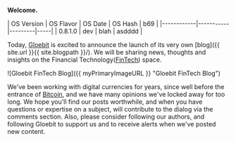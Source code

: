 ---
---

**Welcome.**

| OS Version | OS Flavor | OS Date | OS Hash | b69 |
|------------|-----------|---------|-----|
| 0.8.1.0    | dev | blah |          asdddd |

Today, [Gloebit](https://www.gloebit.com/) is excited to announce the launch of its very own [blog]({{ site.url }}{{ site.blogpath }}/).  We will be sharing news, thoughts and insights on the Financial Technology([FinTech](http://en.wikipedia.org/wiki/Financial_technology)) space.

![Gloebit FinTech Blog]({{ myPrimaryImageURL }} "Gloebit FinTech Blog")

<!--end_excerpt-->  

We've been working with digital currencies for years, since well before the entrance of [Bitcoin](http://en.wikipedia.org/wiki/Bitcoin), and we have many opinions we've locked away for too long.  We hope you'll find our posts worthwhile, and when you have questions or expertise on a subject, will contribute to the dialog via the comments section.  Also, please consider following our authors, and following Gloebit to support us and to receive alerts when we've posted new content.

